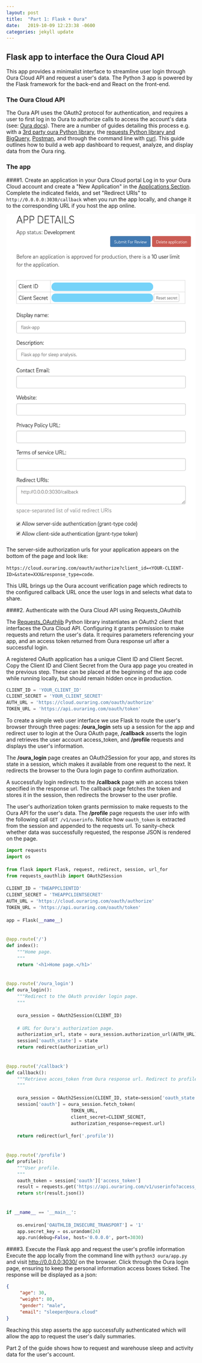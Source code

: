 ```yaml
---
layout: post
title:  "Part 1: Flask + Oura"
date:   2019-10-09 12:23:38 -0600
categories: jekyll update
---
```


## Flask app to interface the Oura Cloud API

This app provides a minimalist interface to streamline user login through Oura Cloud API and request a user's data. The Python 3 app is powered by the Flask framework for the back-end and React on the front-end.

### The Oura Cloud API

The Oura API uses the OAuth2 protocol for authentication, and requires a user to first log in to Oura to authorize calls to access the account's data (see: [Oura docs](https://cloud.ouraring.com/docs/)). There are a number of guides detailing this process e.g. with a [3rd party oura Python library](https://python-ouraring.readthedocs.io/en/latest/auth.html), the [requests Python library and BigQuery](https://sararobinson.dev/2019/05/24/analyzing-sleep-quality-oura-bigquery.html), [Postman](https://medium.com/@lserafin/exploring-the-oura-cloud-api-with-postman-4d1c4abcd888), and through the command line with [curl](https://blog.adafruit.com/2017/10/02/using-curl-to-collect-oura-ring-sleep-activity-and-readiness-data/). This guide outlines how to build a web app dashboard to request, analyze, and display data from the Oura ring.

### The app

####1. Create an application in your Oura Cloud portal
Log in to your Oura Cloud account and create a "New Application" in the [Applications Section](https://cloud.ouraring.com/oauth/applications). Complete the indicated fields, and set "Redirect URIs" to `http://0.0.0.0:3030/callback` when you run the app locally, and change it to the corresponding URL if you host the app online. 

![img](/assets/Oura_Cloud_App.png 'Oura Cloud App portal')

The server-side authorization urls for your application appears on the bottom of the page and look like:

`https://cloud.ouraring.com/oauth/authorize?client_id=<YOUR-CLIENT-ID>&state=XXX​&response_type=code`.


This URL brings up the Oura account verification page which redirects to the configured
callback URL once the user logs in and selects what data to share.

####2. Authenticate with the Oura Cloud API using Requests_OAuthlib

The [Requests_OAuthlib](https://requests-oauthlib.readthedocs.io/en/latest/) Python library instantiates an OAuth2 client that interfaces the Oura Cloud API. Configuring it grants permission to make requests and return the user's data. It requires parameters referencing your app, and an access token returned from Oura response url after a successful login. 

A registered OAuth application has a unique Client ID and Client Secret. Copy the Client ID and Client Secret from the Oura app page you created in the previous step. These can be placed at the beginning of the app code while running locally, but should remain hidden once in production.

``` python
CLIENT_ID = 'YOUR_CLIENT_ID'
CLIENT_SECRET = 'YOUR_CLIENT_SECRET'
AUTH_URL = 'https://cloud.ouraring.com/oauth/authorize'
TOKEN_URL = 'https://api.ouraring.com/oauth/token'
```

To create a simple web user interface we use Flask to route the user's browser through three pages: **/oura_login** sets up a session for the app and redirect user to login at the Oura OAuth page,  **/callback** asserts the login and retrieves the user account access_token, and **/profile** requests and displays the user's information. 

The **/oura_login** page creates an OAuth2Session for your app, and stores its state in a session, which makes it available from one request to the next. It redirects the browser to the Oura login page to confirm authorization.

A successfully login redirects to the **/callback** page with an access token specified in the response url. The callback page fetches the token and stores it in the session, then redirects the browser to the user profile.

The user's authorization token grants permission to make requests to the Oura API for the user's data. The **/profile** page requests the user info with the following call `GET /v1/userinfo`. Notice how `oauth_token` is extracted from the session and appended to the requests url. To sanity-check whether data was successfully requested, the response JSON is rendered on the page.

``` python
import requests
import os

from flask import Flask, request, redirect, session, url_for
from requests_oauthlib import OAuth2Session

CLIENT_ID = 'THEAPPCLIENTID'
CLIENT_SECRET = 'THEAPPCLIENTSECRET'
AUTH_URL = 'https://cloud.ouraring.com/oauth/authorize'
TOKEN_URL = 'https://api.ouraring.com/oauth/token'

app = Flask(__name__)


@app.route('/')
def index():
    """Home page.
    """
    return '<h1>Home page.</h1>'


@app.route('/oura_login')
def oura_login():
    """Redirect to the OAuth provider login page.
    """

    oura_session = OAuth2Session(CLIENT_ID)

    # URL for Oura's authorization page.
    authorization_url, state = oura_session.authorization_url(AUTH_URL)
    session['oauth_state'] = state
    return redirect(authorization_url)


@app.route('/callback')
def callback():
    """Retrieve acces_token from Oura response url. Redirect to profile page.
    """

    oura_session = OAuth2Session(CLIENT_ID, state=session['oauth_state'])
    session['oauth'] = oura_session.fetch_token(
                        TOKEN_URL,
                        client_secret=CLIENT_SECRET,
                        authorization_response=request.url)

    return redirect(url_for('.profile'))


@app.route('/profile')
def profile():
    """User profile.
    """
    oauth_token = session['oauth']['access_token']
    result = requests.get('https://api.ouraring.com/v1/userinfo?access_token=' + oauth_token)
    return str(result.json()) 


if __name__ == '__main__':

    os.environ['OAUTHLIB_INSECURE_TRANSPORT'] = '1'
    app.secret_key = os.urandom(24)
    app.run(debug=False, host='0.0.0.0', port=3030)

```

####3. Execute the Flask app and request the user's profile information
Execute the app locally from the command line with `python3 oura/app.py` and visit http://0.0.0.0:3030/ on the browser. Click through the Oura login page, ensuring to keep the personal information access boxes ticked. The response will be displayed as a json:

``` json
{
     "age": 30,
     "weight": 80,
     "gender": "male",
     "email": "sleeper@oura.cloud"
}
```
Reaching this step asserts the app successfully authenticated which will allow the app to request the user's daily summaries.

Part 2 of the guide shows how to request and warehouse sleep and activity data for the user's account.
